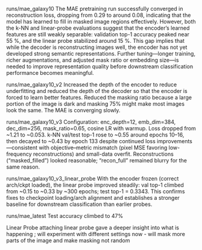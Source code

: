 
runs/mae_galaxy10
The MAE pretraining run successfully converged in reconstruction loss, dropping from 0.29 to around 0.08, indicating that the model has learned to fill in masked image regions effectively. However, both the k-NN and linear-probe evaluations suggest that the encoder’s learned features are still weakly separable: validation top-1 accuracy peaked near 55 %, and the linear probe stabilized around 15 %. This gap implies that while the decoder is reconstructing images well, the encoder has not yet developed strong semantic representations. Further tuning—longer training, richer augmentations, and adjusted mask ratio or embedding size—is needed to improve representation quality before downstream classification performance becomes meaningful.

runs/mae_galaxy10_v2
Increased the depth of the encoder to reduce underfitting and reduced the depth of the decoder so that the encoder is forced to learn better features. Reduced the masking ratio because a large portion of the image is dark and masking 75% might make most images look the same. The MAE is converging slowly.

runs/mae_galaxy10_v3
Configuration: enc_depth=12, emb_dim=384, dec_dim=256, mask_ratio=0.65, cosine LR with warmup. Loss dropped from ~1.21 to ~0.053. k-NN val/test top-1 rose to ~0.55 around epochs 10–16, then decayed to ~0.43 by epoch 133 despite continued loss improvements—consistent with objective–metric mismatch (pixel MSE favoring low-frequency reconstructions) and small-data overfit. Reconstructions (“masked_filled”) looked reasonable; “recon_full” remained blurry for the same reason.

runs/mae_galaxy10_v3_linear_probe
With the encoder frozen (correct arch/ckpt loaded), the linear probe improved steadily: val top-1 climbed from ~0.15 to ~0.33 by ~300 epochs; test top-1 = 0.3343. This confirms fixes to checkpoint loading/arch alignment and establishes a stronger baseline for downstream classification than earlier probes.


runs/mae_latest
Test accuracy climbed to 47% 

Linear Probe
attaching linear probe gave a deeper insight into what is happening ; will experiment with different settings now - will mask more parts of the image and make masking not random 